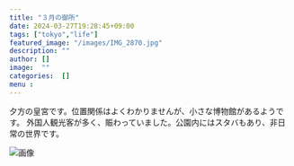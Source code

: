 ```yaml
---
title: "３月の御所"
date: 2024-03-27T19:28:45+09:00
tags: ["tokyo","life"]
featured_image: "/images/IMG_2870.jpg"
description: ""
author: []
image:  ""
categories:  []
menu :
---
```

夕方の皇宮です。位置関係はよくわかりませんが、小さな博物館があるようです。
外国人観光客が多く、賑わっていました。公園内にはスタバもあり、非日常の世界です。

![画像](/images/IMG_2870.jpg)
